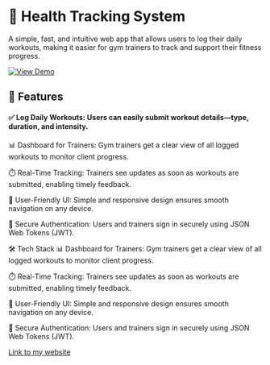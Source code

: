 # 💪 Health Tracking System
A simple, fast, and intuitive web app that allows users to log their daily workouts, making it easier for gym trainers to track and support their fitness progress.


[![View Demo](https://img.shields.io/badge/View-Demo-blue?style=for-the-badge)](https://healthtracker-6j0z.onrender.com/)

## 🚀 Features
#### ✅ Log Daily Workouts: Users can easily submit workout details—type, duration, and intensity.

📊 Dashboard for Trainers: Gym trainers get a clear view of all logged workouts to monitor client progress.

⏱️ Real-Time Tracking: Trainers see updates as soon as workouts are submitted, enabling timely feedback.

🔄 User-Friendly UI: Simple and responsive design ensures smooth navigation on any device.

🔐 Secure Authentication: Users and trainers sign in securely using JSON Web Tokens (JWT).

🛠️ Tech Stack
📊 Dashboard for Trainers: Gym trainers get a clear view of all logged workouts to monitor client progress.

⏱️ Real-Time Tracking: Trainers see updates as soon as workouts are submitted, enabling timely feedback.

🔄 User-Friendly UI: Simple and responsive design ensures smooth navigation on any device.

🔐 Secure Authentication: Users and trainers sign in securely using JSON Web Tokens (JWT).


[Link to my website](https://healthtracker-6j0z.onrender.com/)


